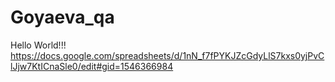 # Goyaeva_qa
Hello World!!!
https://docs.google.com/spreadsheets/d/1nN_f7fPYKJZcGdyLlS7kxs0yjPvClJjw7KtICnaSle0/edit#gid=1546366984
